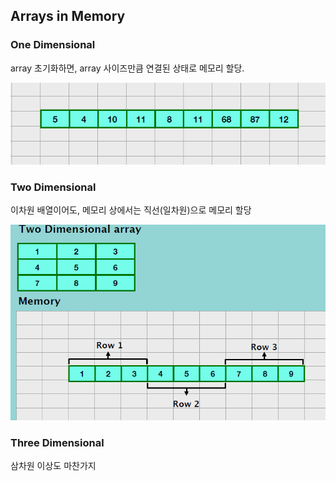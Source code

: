 ## Arrays in Memory

### One Dimensional

array 초기화하면, array 사이즈만큼 연결된 상태로 메모리 할당.

<img src = "../../Images/Array_2.png">

<br/>

### Two Dimensional

이차원 배열이어도, 메모리 상에서는 직선(일차원)으로 메모리 할당

<img src = "../../Images/Array_3.png">

<br/>

### Three Dimensional

삼차원 이상도 마찬가지